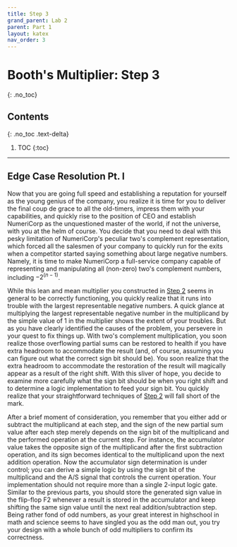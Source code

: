 ```yaml
---
title: Step 3
grand_parent: Lab 2
parent: Part 1
layout: katex
nav_order: 3
---
```


# Booth's Multiplier: Step 3
{: .no_toc}

## Contents
{: .no_toc .text-delta}

1. TOC
{:toc}

---

## Edge Case Resolution Pt. I

Now that you are going full speed and establishing a reputation for yourself as the young genius of the company, you realize it is time for you to deliver the final coup de grace to all the old-timers, impress them with your capabilities, and quickly rise to the position of CEO and establish NumeriCorp as the unquestioned master of the world, if not the universe, with you at the helm of course.
You decide that you need to deal with this pesky limitation of NumeriCorp's peculiar two's complement representation,
which forced all the salesmen of your company to quickly run for the exits when a competitor started saying something about large negative numbers.
Namely, it is time to make NumeriCorp a full-service company capable of representing and manipulating all (non-zero) two's complement numbers, including $-2^{(n-1)}$.

While this lean and mean multiplier you constructed in [Step 2](https://cse140l.github.io/fa24-labs/docs/lab2/part1/step2) seems in general to be correctly functioning, you quickly realize that it runs into trouble with the largest representable negative numbers.
A quick glance at multiplying the largest representable negative number in the multiplicand by the simple value of 1 in the multiplier shows the extent of your troubles.
But as you have clearly identified the causes of the problem, you persevere in your quest to fix things up.
With two's complement multiplication, you soon realize those overflowing partial sums can be restored to health if you have extra headroom to accommodate the result (and, of course, assuming you can figure out what the correct sign bit should be).
You soon realize that the extra headroom to accommodate the restoration of the result will magically appear as a result of the right shift.
With this sliver of hope, you decide to examine more carefully what the sign bit should be when you right shift and to determine a logic implementation to feed your sign bit.
You quickly realize that your straightforward techniques of [Step 2](https://cse140l.github.io/fa24-labs/docs/lab2/part1/step2) will fall short of the mark.

After a brief moment of consideration, you remember that you either add or subtract the multiplicand at each step, and the sign of the new partial sum value after each step merely depends on the sign bit of the multiplicand and the performed operation at the current step.
For instance, the accumulator value takes the opposite sign of the multiplicand after the first subtraction operation, and its sign becomes identical to the multiplicand upon the next addition operation.
Now the accumulator sign determination is under control; you can derive a simple logic by using the sign bit of the multiplicand and the A/S signal that controls the current operation.
Your implementation should not require more than a single 2-input logic gate.
Similar to the previous parts, you should store the generated sign value in the flip-flop F2 whenever a result is stored in the accumulator and keep shifting the same sign value until the next real addition/subtraction step.
Being rather fond of odd numbers, as your great interest in highschool in math and science seems to have singled you as the odd man out, you try your design with a whole bunch of odd multipliers to confirm its correctness.
